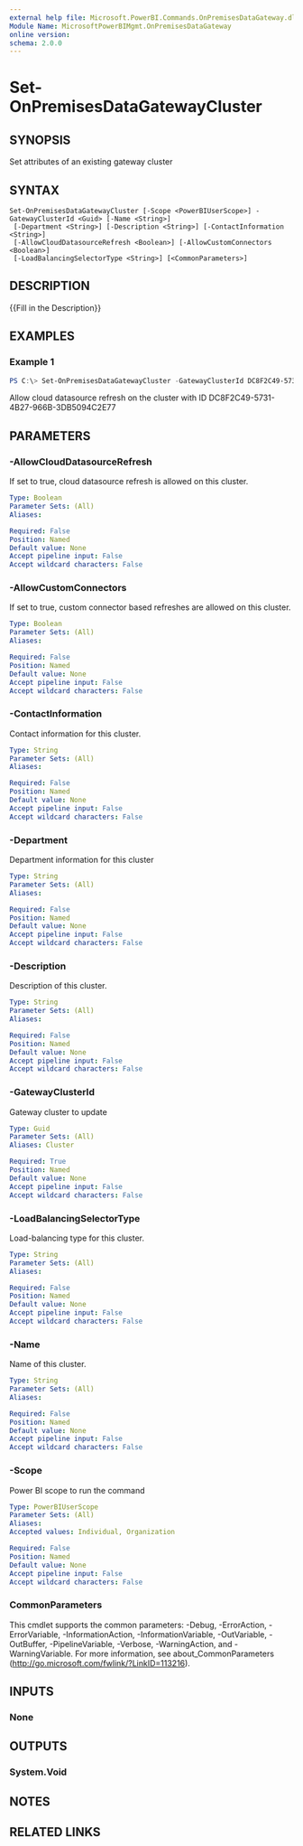 ```yaml
---
external help file: Microsoft.PowerBI.Commands.OnPremisesDataGateway.dll-Help.xml
Module Name: MicrosoftPowerBIMgmt.OnPremisesDataGateway
online version:
schema: 2.0.0
---
```


# Set-OnPremisesDataGatewayCluster

## SYNOPSIS
Set attributes of an existing gateway cluster

## SYNTAX

```
Set-OnPremisesDataGatewayCluster [-Scope <PowerBIUserScope>] -GatewayClusterId <Guid> [-Name <String>]
 [-Department <String>] [-Description <String>] [-ContactInformation <String>]
 [-AllowCloudDatasourceRefresh <Boolean>] [-AllowCustomConnectors <Boolean>]
 [-LoadBalancingSelectorType <String>] [<CommonParameters>]
```

## DESCRIPTION
{{Fill in the Description}}

## EXAMPLES

### Example 1
```powershell
PS C:\> Set-OnPremisesDataGatewayCluster -GatewayClusterId DC8F2C49-5731-4B27-966B-3DB5094C2E77 -AllowCloudDatasourceRefresh true
```

Allow cloud datasource refresh on the cluster with ID DC8F2C49-5731-4B27-966B-3DB5094C2E77

## PARAMETERS

### -AllowCloudDatasourceRefresh
If set to true, cloud datasource refresh is allowed on this cluster.

```yaml
Type: Boolean
Parameter Sets: (All)
Aliases:

Required: False
Position: Named
Default value: None
Accept pipeline input: False
Accept wildcard characters: False
```

### -AllowCustomConnectors
If set to true, custom connector based refreshes are allowed on this cluster.

```yaml
Type: Boolean
Parameter Sets: (All)
Aliases:

Required: False
Position: Named
Default value: None
Accept pipeline input: False
Accept wildcard characters: False
```

### -ContactInformation
Contact information for this cluster.

```yaml
Type: String
Parameter Sets: (All)
Aliases:

Required: False
Position: Named
Default value: None
Accept pipeline input: False
Accept wildcard characters: False
```

### -Department
Department information for this cluster

```yaml
Type: String
Parameter Sets: (All)
Aliases:

Required: False
Position: Named
Default value: None
Accept pipeline input: False
Accept wildcard characters: False
```

### -Description
Description of this cluster.

```yaml
Type: String
Parameter Sets: (All)
Aliases:

Required: False
Position: Named
Default value: None
Accept pipeline input: False
Accept wildcard characters: False
```

### -GatewayClusterId
Gateway cluster to update

```yaml
Type: Guid
Parameter Sets: (All)
Aliases: Cluster

Required: True
Position: Named
Default value: None
Accept pipeline input: False
Accept wildcard characters: False
```

### -LoadBalancingSelectorType
Load-balancing type for this cluster.

```yaml
Type: String
Parameter Sets: (All)
Aliases:

Required: False
Position: Named
Default value: None
Accept pipeline input: False
Accept wildcard characters: False
```

### -Name
Name of this cluster.

```yaml
Type: String
Parameter Sets: (All)
Aliases:

Required: False
Position: Named
Default value: None
Accept pipeline input: False
Accept wildcard characters: False
```

### -Scope
Power BI scope to run the command

```yaml
Type: PowerBIUserScope
Parameter Sets: (All)
Aliases:
Accepted values: Individual, Organization

Required: False
Position: Named
Default value: None
Accept pipeline input: False
Accept wildcard characters: False
```

### CommonParameters
This cmdlet supports the common parameters: -Debug, -ErrorAction, -ErrorVariable, -InformationAction, -InformationVariable, -OutVariable, -OutBuffer, -PipelineVariable, -Verbose, -WarningAction, and -WarningVariable. For more information, see about_CommonParameters (http://go.microsoft.com/fwlink/?LinkID=113216).

## INPUTS

### None

## OUTPUTS

### System.Void

## NOTES

## RELATED LINKS
